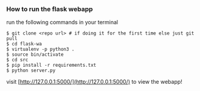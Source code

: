 ### How to run the flask webapp

run the following commands in your terminal 

```
$ git clone <repo url> # if doing it for the first time else just git pull 
$ cd flask-wa
$ virtualenv -p python3 .
$ source bin/activate
$ cd src 
$ pip install -r requirements.txt
$ python server.py
``` 

visit [http://127.0.0.1:5000/](http://127.0.0.1:5000/) to view the webapp!
